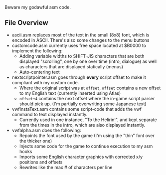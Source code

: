 Beware my godawful asm code.

## File Overview

* ascii.asm replaces most of the text in the small (8x8) font, which is encoded in ASCII. There's also some changes to the menu buttons
* customcode.asm currently uses free space located at $B0000 to implement the following:
  * Adding variable widths to SHIFT-JIS characters that are both displayed "scrolling", one by one over time (intro, dialogue) as well as characters that are displayed statically (menus)
  * Auto-centering text
* nextscriptpointer.asm goes through **every** script offset to make it compliant with my custom code.
  * Where the original script was at `offset`, `offset` contains a new offset to my English text (currently inserted using Atlas)
  * `offset+4` contains the next offset where the in-game script parser should pick up. (I'm partially overwriting some Japanese text)
* vwfInstaText.asm contains some script-code that adds the vwf command to text displayed instantly.
  * Currently used in one instance, "To the Helirin!", and kept separate from the times in the intro, which are also displayed instantly.
* vwfalpha.asm does the following:
  * Repoints the font used by the game (I'm using the "thin" font over the thicker one)
  * Injects some code for the game to continue execution to my asm hooks
  * Imports some English character graphics with corrected x/y positions and offsets
  * Rewrites like the max # of characters per line
